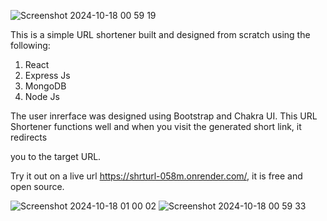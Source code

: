 ![Screenshot 2024-10-18 00 59 19](https://github.com/user-attachments/assets/ef0d9c7c-a8ee-4b0f-9af8-766d239afe74)

This is a simple URL shortener built and designed from scratch using the following:

1. React
2. Express Js
3. MongoDB
4. Node Js

The user inrerface was designed using Bootstrap and Chakra UI. This URL Shortener functions well and when you visit the generated short link, it redirects

you to the target URL.

Try it out on a live url https://shrturl-058m.onrender.com/, it is free and open source.

![Screenshot 2024-10-18 01 00 02](https://github.com/user-attachments/assets/39bf5f4b-7c76-441b-b81b-c7cf50143388)
![Screenshot 2024-10-18 00 59 33](https://github.com/user-attachments/assets/55dc4bf6-447f-4bf0-b17f-ca9cd6965e48)
